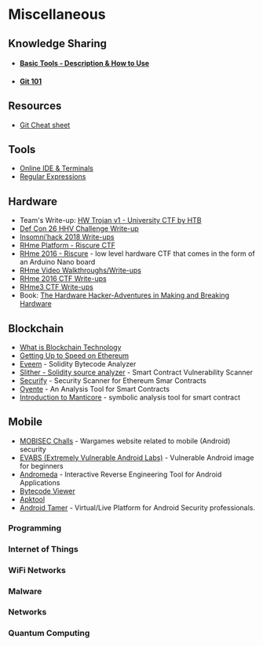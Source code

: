 # **Miscellaneous**

## Knowledge Sharing
- #### [Basic Tools - Description & How to Use](./toolsguide.md)
- #### [Git 101](./git101.md)

## Resources
- [Git Cheat sheet](https://education.github.com/git-cheat-sheet-education.pdf)

## Tools
- [Online IDE & Terminals](https://tio.run)
- [Regular Expressions](https://regexr.com/)


## Hardware
- Team's Write-up: [HW Trojan v1 - University CTF by HTB](/content/ctf/unictf/hwtrojanv1.md)
- [Def Con 26 HHV Challenge Write-up](https://dchhv.org/project/dc26/2018/10/02/dc26hhv-challenge-write-up.html)
- [Insomni’hack 2018 Write-ups](https://phil242.wordpress.com/2018/03/29/insomnihack-2018-write-up-s3curlock-level-1-2-3/)
- [RHme Platform - Riscure CTF](https://rhme.riscure.com)
- [RHme 2016 - Riscure](https://github.com/Riscure/Rhme-2016) - low level hardware CTF that comes in the form of an Arduino Nano board
- [RHme Video Walkthroughs/Write-ups](https://old.liveoverflow.com/rhme/index.html)
- [RHme 2016 CTF Write-ups](https://github.com/hydrabus/rhme-2016)
- [RHme3 CTF Write-ups](https://github.com/cloakware-ctf/rhme3-writeups)
- Book: [The Hardware Hacker-Adventures in Making and Breaking Hardware]()

## Blockchain
- [What is Blockchain Technology](https://blockgeeks.com/guides/what-is-blockchain-technology/)
- [Getting Up to Speed on Ethereum](https://medium.com/@mattcondon/getting-up-to-speed-on-ethereum-63ed28821bbe)
- [Eveem](https://eveem.org/) - Solidity Bytecode Analyzer
- [Slither - Solidity source analyzer](https://github.com/crytic/slither) - Smart Contract Vulnerability Scanner
- [Securify](https://securify.chainsecurity.com/) - Security Scanner for Ethereum Smar Contracts
- [Oyente](https://github.com/melonproject/oyente) - An Analysis Tool for Smart Contracts
- [Introduction to Manticore](https://medium.com/haloblock/introduction-to-manticore-a-symbolic-analysis-tool-for-smart-contract-9de08dae4e1e) - symbolic analysis tool for smart contract

## Mobile
- [MOBISEC Challs](https://challs.reyammer.io/) - Wargames website related to mobile (Android) security
- [EVABS (Extremely Vulnerable Android Labs)](https://github.com/abhi-r3v0/EVABS) - Vulnerable Android image for beginners
- [Andromeda](https://github.com/secrary/Andromeda) - Interactive Reverse Engineering Tool for Android Applications
- [Bytecode Viewer](https://github.com/Konloch/bytecode-viewer)
- [Apktool](https://ibotpeaches.github.io/Apktool/)
- [Android Tamer](https://androidtamer.com//) - Virtual/Live Platform for Android Security professionals.

### Programming
### Internet of Things
### WiFi Networks
### Malware
### Networks
### Quantum Computing
